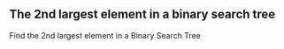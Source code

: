 ## The 2nd largest element in a binary search tree

Find the 2nd largest element in a Binary Search Tree